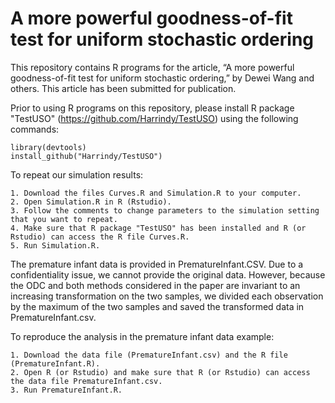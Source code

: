 # A more powerful goodness-of-fit test for uniform stochastic ordering
This repository contains R programs for the article, “A more powerful goodness-of-fit test for uniform stochastic ordering,” by Dewei Wang and others. This article has been submitted for publication.

Prior to using R programs on this repository, please install R package "TestUSO" (https://github.com/Harrindy/TestUSO) using the following commands:

    library(devtools)
    install_github("Harrindy/TestUSO")

To repeat our simulation results: 
    
    1. Download the files Curves.R and Simulation.R to your computer. 
    2. Open Simulation.R in R (Rstudio). 
    3. Follow the comments to change parameters to the simulation setting that you want to repeat. 
    4. Make sure that R package "TestUSO" has been installed and R (or Rstudio) can access the R file Curves.R.
    5. Run Simulation.R. 


The premature infant data is provided in PrematureInfant.CSV. Due to a confidentiality issue, we cannot provide the original data. However, because the ODC and both methods considered in the paper are invariant to an increasing transformation on the two samples, we divided each observation by the maximum of the two samples and saved the transformed data in PrematureInfant.csv. 

To reproduce the analysis in the premature infant data example: 

    1. Download the data file (PrematureInfant.csv) and the R file (PrematureInfant.R).  
    2. Open R (or Rstudio) and make sure that R (or Rstudio) can access the data file PrematureInfant.csv.
    3. Run PrematureInfant.R. 

